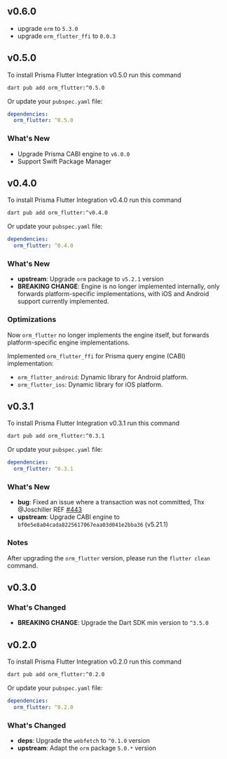 ## v0.6.0

* upgrade `orm` to `5.3.0`
* upgrade `orm_flutter_ffi` to `0.0.3`

## v0.5.0

To install Prisma Flutter Integration v0.5.0 run this command

```bash
dart pub add orm_flutter:^0.5.0
```

Or update your `pubspec.yaml` file:

```yaml
dependencies:
  orm_flutter: ^0.5.0
```

### What's New

- Upgrade Prisma CABI engine to `v6.0.0`
- Support Swift Package Manager

## v0.4.0

To install Prisma Flutter Integration v0.4.0 run this command

```bash
dart pub add orm_flutter:^v0.4.0
```

Or update your `pubspec.yaml` file:

```yaml
dependencies:
  orm_flutter: ^0.4.0
```

### What's New

- **upstream**: Upgrade `orm` package to `v5.2.1` version
- **BREAKING CHANGE**: Engine is no longer implemented internally, only forwards platform-specific implementations, with iOS and Android support currently implemented.

### Optimizations

Now `orm_flutter` no longer implements the engine itself, but forwards platform-specific engine implementations.

Implemented `orm_flutter_ffi` for Prisma query engine (CABI) implementation:
  - `orm_flutter_android`: Dynamic library for Android platform.
  - `orm_flutter_ios`: Dynamic library for iOS platform.

## v0.3.1

To install Prisma Flutter Integration v0.3.1 run this command

```bash
dart pub add orm_flutter:^0.3.1
```

Or update your `pubspec.yaml` file:

```yaml
dependencies:
  orm_flutter: ^0.3.1
```

### What's New

- **bug**: Fixed an issue where a transaction was not committed, Thx @Joschiller REF [#443](https://github.com/medz/prisma-dart/issues/443)
- **upstream**: Upgrade CABI engine to `bf0e5e8a04cada8225617067eaa03d041e2bba36` (v5.21.1)

### Notes

After upgrading the `orm_flutter` version, please run the `flutter clean` command.

## v0.3.0

### What's Changed

- **BREAKING CHANGE**: Upgrade the Dart SDK min version to `^3.5.0`

## v0.2.0

To install Prisma Flutter Integration v0.2.0 run this command

```bash
dart pub add orm_flutter:^0.2.0
```

Or update your `pubspec.yaml` file:

```yaml
dependencies:
  orm_flutter: ^0.2.0
```

### What's Changed

- **deps**: Upgrade the `webfetch` to `^0.1.0` version
- **upstream**: Adapt the `orm` package `5.0.*` version

